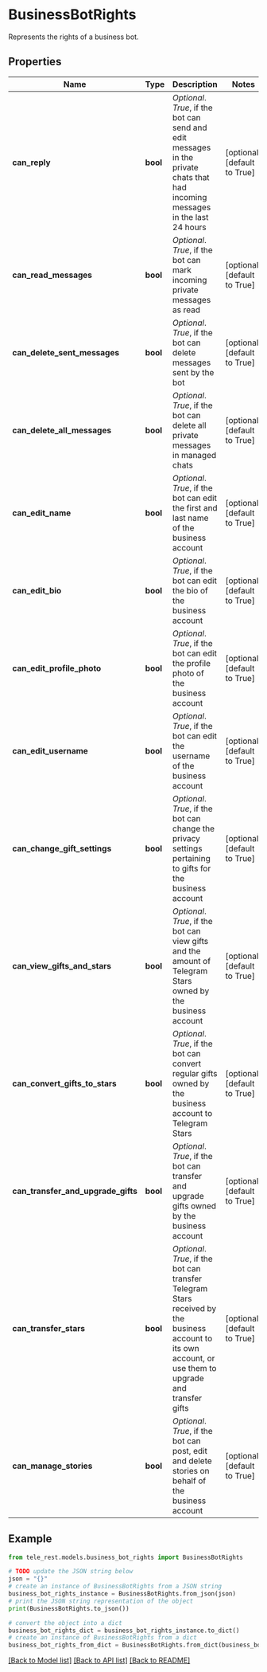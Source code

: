 # BusinessBotRights

Represents the rights of a business bot.

## Properties

Name | Type | Description | Notes
------------ | ------------- | ------------- | -------------
**can_reply** | **bool** | *Optional*. *True*, if the bot can send and edit messages in the private chats that had incoming messages in the last 24 hours | [optional] [default to True]
**can_read_messages** | **bool** | *Optional*. *True*, if the bot can mark incoming private messages as read | [optional] [default to True]
**can_delete_sent_messages** | **bool** | *Optional*. *True*, if the bot can delete messages sent by the bot | [optional] [default to True]
**can_delete_all_messages** | **bool** | *Optional*. *True*, if the bot can delete all private messages in managed chats | [optional] [default to True]
**can_edit_name** | **bool** | *Optional*. *True*, if the bot can edit the first and last name of the business account | [optional] [default to True]
**can_edit_bio** | **bool** | *Optional*. *True*, if the bot can edit the bio of the business account | [optional] [default to True]
**can_edit_profile_photo** | **bool** | *Optional*. *True*, if the bot can edit the profile photo of the business account | [optional] [default to True]
**can_edit_username** | **bool** | *Optional*. *True*, if the bot can edit the username of the business account | [optional] [default to True]
**can_change_gift_settings** | **bool** | *Optional*. *True*, if the bot can change the privacy settings pertaining to gifts for the business account | [optional] [default to True]
**can_view_gifts_and_stars** | **bool** | *Optional*. *True*, if the bot can view gifts and the amount of Telegram Stars owned by the business account | [optional] [default to True]
**can_convert_gifts_to_stars** | **bool** | *Optional*. *True*, if the bot can convert regular gifts owned by the business account to Telegram Stars | [optional] [default to True]
**can_transfer_and_upgrade_gifts** | **bool** | *Optional*. *True*, if the bot can transfer and upgrade gifts owned by the business account | [optional] [default to True]
**can_transfer_stars** | **bool** | *Optional*. *True*, if the bot can transfer Telegram Stars received by the business account to its own account, or use them to upgrade and transfer gifts | [optional] [default to True]
**can_manage_stories** | **bool** | *Optional*. *True*, if the bot can post, edit and delete stories on behalf of the business account | [optional] [default to True]

## Example

```python
from tele_rest.models.business_bot_rights import BusinessBotRights

# TODO update the JSON string below
json = "{}"
# create an instance of BusinessBotRights from a JSON string
business_bot_rights_instance = BusinessBotRights.from_json(json)
# print the JSON string representation of the object
print(BusinessBotRights.to_json())

# convert the object into a dict
business_bot_rights_dict = business_bot_rights_instance.to_dict()
# create an instance of BusinessBotRights from a dict
business_bot_rights_from_dict = BusinessBotRights.from_dict(business_bot_rights_dict)
```
[[Back to Model list]](../README.md#documentation-for-models) [[Back to API list]](../README.md#documentation-for-api-endpoints) [[Back to README]](../README.md)



